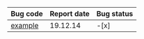 |Bug code|Report date|Bug status|
|----|----|----|
|[example](https://github.com/wjcwqc/ACAOJ/blob/master/ReferenceSrc/README.md)|19.12.14|-[x]|
